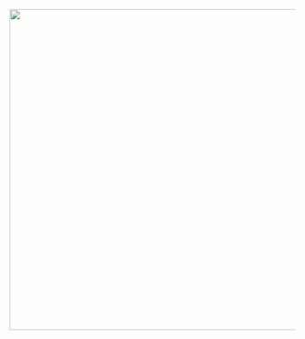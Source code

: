 <p><a class="imgpopup" href="/sites/default/files/logistics_fulfillment2.jpg"><img src="/sites/default/files/logistics_fulfillment2.jpg width="940" height="565" /></a></p> 